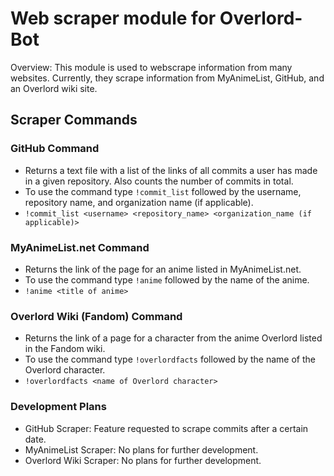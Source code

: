 # Web scraper module for Overlord-Bot
Overview: This module is used to webscrape information from many websites.
Currently, they scrape information from MyAnimeList, GitHub, and an Overlord wiki site.

## Scraper Commands
### GitHub Command
- Returns a text file with a list of the links of all commits a user has made in a given repository. 
  Also counts the number of commits in total.
- To use the command type `!commit_list` followed by the username, repository name, and organization name (if applicable).
- `!commit_list <username> <repository_name> <organization_name (if applicable)>`

### MyAnimeList.net Command
- Returns the link of the page for an anime listed in MyAnimeList.net.
- To use the command type `!anime` followed by the name of the anime.
- `!anime <title of anime>`

### Overlord Wiki (Fandom) Command
- Returns the link of a page for a character from the anime Overlord listed in the Fandom wiki.
- To use the command type `!overlordfacts` followed by the name of the Overlord character.
- `!overlordfacts <name of Overlord character>`

### Development Plans
- GitHub Scraper: Feature requested to scrape commits after a certain date.
- MyAnimeList Scraper: No plans for further development.
- Overlord Wiki Scraper: No plans for further development.

